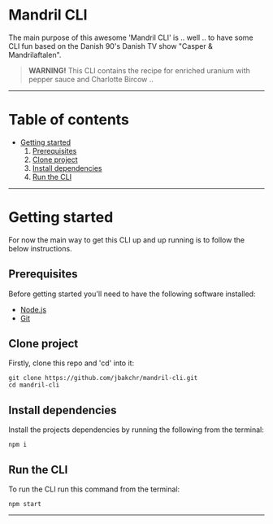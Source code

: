 # Mandril CLI

The main purpose of this awesome 'Mandril CLI' is .. well .. to have some CLI fun based on the Danish 90's Danish TV show "Casper & Mandrilaftalen".

> **WARNING!** This CLI contains the recipe for enriched uranium with pepper sauce and Charlotte Bircow ..

---

# Table of contents

- [Getting started](#getting-started)
  1. [Prerequisites](#prerequisites)
  2. [Clone project](#clone-project)
  3. [Install dependencies](#install-dependencies)
  4. [Run the CLI](#run-the-cli)

---

# Getting started

For now the main way to get this CLI up and up running is to follow the below instructions.

## Prerequisites

Before getting started you'll need to have the following software installed:

- [Node.js](https://nodejs.org/en/)
- [Git](https://git-scm.com/)

## Clone project

Firstly, clone this repo and 'cd' into it:

```
git clone https://github.com/jbakchr/mandril-cli.git
cd mandril-cli
```

## Install dependencies

Install the projects dependencies by running the following from the terminal:

```
npm i
```

## Run the CLI

To run the CLI run this command from the terminal:

```
npm start
```

---
